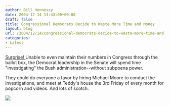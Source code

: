 ```yaml
---
author: Bill Hennessy
date: 2004-12-14 13:43:00+00:00
draft: false
title: Congressional Democrats Decide to Waste More Time and Money
layout: blog
url: /2004/12/14/congressional-democrats-decide-to-waste-more-time-and-money/
categories:
- Latest
---
```


[Surprise! ](https://www.washtimes.com/upi-breaking/20041213-052632-7010r.htm) Unable to even maintain their numbers in Congress through the ballot box, the Democrat leadership in the Senate will spend time "investigating" the Bush administration--without subpoena power.




They could do everyone a favor by hiring Michael Moore to conduct the investigations, and meet at Teddy's house the 3rd Friday of every month for popcorn and videos. And lots of scotch.

![](https://blog.billhennessy.com/aggbug.aspx?PostID=876)

